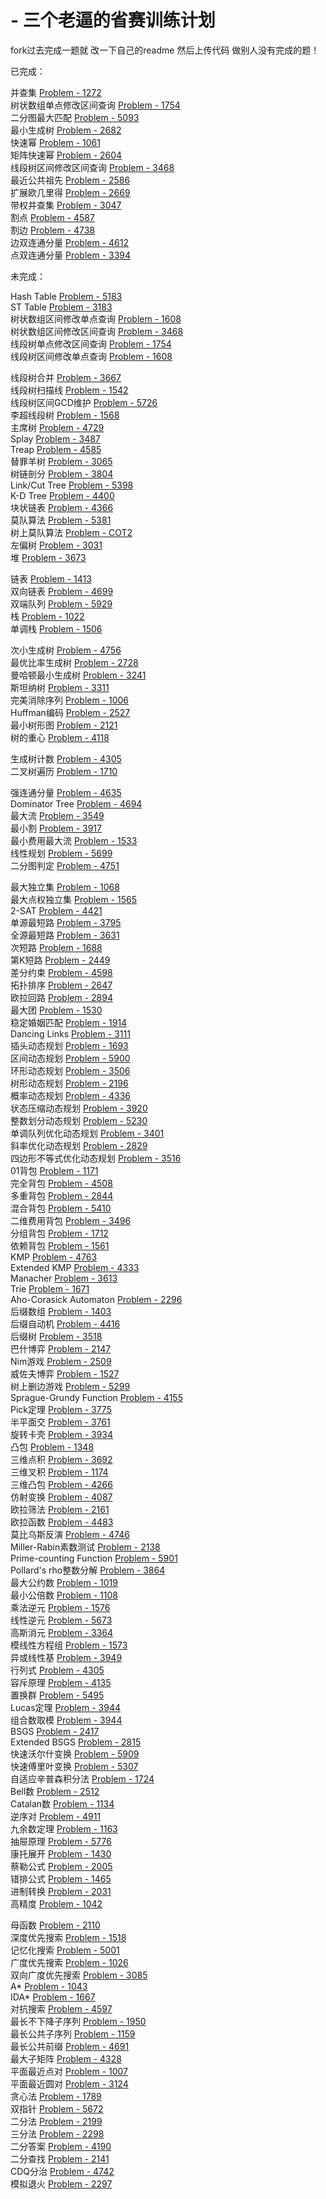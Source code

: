 # - 三个老逼的省赛训练计划 

fork过去完成一题就 改一下自己的readme 然后上传代码 做别人没有完成的题！  

已完成：

并查集 <a href="//link.zhihu.com/?target=http%3A/acm.hdu.edu.cn/showproblem.php%3Fpid%3D1272" class=" wrap external" 
target="_blank">Problem - 1272<i class="icon-external"></i></a><br>
树状数组单点修改区间查询 <a href="//link.zhihu.com/?target=http%3A/acm.hdu.edu.cn/showproblem.php%3Fpid%3D1754" class=" wrap external" target="_blank">Problem - 1754<i class="icon-external"></i></a><br>
二分图最大匹配 <a href="//link.zhihu.com/?target=http%3A/acm.hdu.edu.cn/showproblem.php%3Fpid%3D5093" class=" wrap external" target="_blank">Problem - 5093<i class="icon-external"></i></a><br>
最小生成树 <a href="//link.zhihu.com/?target=http%3A/acm.hdu.edu.cn/showproblem.php%3Fpid%3D2682" class=" wrap external" target="_blank">Problem - 2682<i class="icon-external"></i></a><br>
快速幂 <a href="//link.zhihu.com/?target=http%3A/acm.hdu.edu.cn/showproblem.php%3Fpid%3D1061" class=" wrap external" target="_blank">Problem - 1061<i class="icon-external"></i></a><br>
矩阵快速幂 <a href="//link.zhihu.com/?target=http%3A/acm.hdu.edu.cn/showproblem.php%3Fpid%3D2604" class=" wrap external" target="_blank">Problem - 2604<i class="icon-external"></i></a><br>
线段树区间修改区间查询 <a href="//link.zhihu.com/?target=http%3A/poj.org/problem%3Fid%3D3468" class=" wrap external" target="_blank">Problem - 3468<i class="icon-external"></i></a><br>
最近公共祖先 <a href="//link.zhihu.com/?target=http%3A/acm.hdu.edu.cn/showproblem.php%3Fpid%3D2586" class=" wrap external" target="_blank">Problem - 2586<i class="icon-external"></i></a><br>
扩展欧几里得 <a href="//link.zhihu.com/?target=http%3A/acm.hdu.edu.cn/showproblem.php%3Fpid%3D2669" class=" wrap external" target="_blank">Problem - 2669<i class="icon-external"></i></a><br>
带权并查集 <a href="//link.zhihu.com/?target=http%3A/acm.hdu.edu.cn/showproblem.php%3Fpid%3D3047" class=" wrap external" target="_blank">Problem - 3047<i class="icon-external"></i></a><br>
割点 <a href="//link.zhihu.com/?target=http%3A/acm.hdu.edu.cn/showproblem.php%3Fpid%3D4587" class=" wrap external" target="_blank">Problem - 4587<i class="icon-external"></i></a><br>
割边 <a href="//link.zhihu.com/?target=http%3A/acm.hdu.edu.cn/showproblem.php%3Fpid%3D4738" class=" wrap external" target="_blank">Problem - 4738<i class="icon-external"></i></a><br>
边双连通分量 <a href="//link.zhihu.com/?target=http%3A/acm.hdu.edu.cn/showproblem.php%3Fpid%3D4612" class=" wrap external" target="_blank">Problem - 4612<i class="icon-external"></i></a><br>
点双连通分量 <a href="//link.zhihu.com/?target=http%3A/acm.hdu.edu.cn/showproblem.php%3Fpid%3D3394" class=" wrap external" target="_blank">Problem - 3394<i class="icon-external"></i></a><br>

未完成：  

Hash Table <a href="//link.zhihu.com/?target=http%3A/acm.hdu.edu.cn/showproblem.php%3Fpid%3D5183" class=" wrap external" target="_blank">Problem - 5183<i class="icon-external"></i></a><br>
ST Table <a href="//link.zhihu.com/?target=http%3A/acm.hdu.edu.cn/showproblem.php%3Fpid%3D3183" class=" wrap external" target="_blank">Problem - 3183<i class="icon-external"></i></a><br>
树状数组区间修改单点查询 <a href="//link.zhihu.com/?target=http%3A/acm.fzu.edu.cn/problem.php%3Fpid%3D1608" class=" wrap external" target="_blank">Problem - 1608<i class="icon-external"></i></a><br>
树状数组区间修改区间查询 <a href="//link.zhihu.com/?target=http%3A/poj.org/problem%3Fid%3D3468" class=" wrap external" target="_blank">Problem - 3468<i class="icon-external"></i></a><br>
线段树单点修改区间查询 <a href="//link.zhihu.com/?target=http%3A/acm.hdu.edu.cn/showproblem.php%3Fpid%3D1754" class=" wrap external" target="_blank">Problem - 1754<i class="icon-external"></i></a><br>
线段树区间修改单点查询 <a href="//link.zhihu.com/?target=http%3A/acm.fzu.edu.cn/problem.php%3Fpid%3D1608" class=" wrap external" target="_blank">Problem - 1608<i class="icon-external"></i></a><br>

线段树合并 <a href="//link.zhihu.com/?target=http%3A/poj.org/problem%3Fid%3D3667" class=" wrap external" target="_blank">Problem - 3667<i class="icon-external"></i></a><br>
线段树扫描线 <a href="//link.zhihu.com/?target=http%3A/acm.hdu.edu.cn/showproblem.php%3Fpid%3D1542" class=" wrap external" target="_blank">Problem - 1542<i class="icon-external"></i></a><br>
线段树区间GCD维护 <a href="//link.zhihu.com/?target=http%3A/acm.hdu.edu.cn/showproblem.php%3Fpid%3D5726" class=" wrap external" target="_blank">Problem - 5726<i class="icon-external"></i></a><br>
李超线段树 <a href="//link.zhihu.com/?target=http%3A/www.lydsy.com/JudgeOnline/problem.php%3Fid%3D1568" class=" wrap external" target="_blank">Problem - 1568<i class="icon-external"></i></a><br>
主席树 <a href="//link.zhihu.com/?target=http%3A/acm.hdu.edu.cn/showproblem.php%3Fpid%3D4729" class=" wrap external" target="_blank">Problem - 4729<i class="icon-external"></i></a><br>
Splay <a href="//link.zhihu.com/?target=http%3A/acm.hdu.edu.cn/showproblem.php%3Fpid%3D3487" class=" wrap external" target="_blank">Problem - 3487<i class="icon-external"></i></a><br>
Treap <a href="//link.zhihu.com/?target=http%3A/acm.hdu.edu.cn/showproblem.php%3Fpid%3D4585" class=" wrap external" target="_blank">Problem - 4585<i class="icon-external"></i></a><br>
替罪羊树 <a href="//link.zhihu.com/?target=http%3A/www.lydsy.com/JudgeOnline/problem.php%3Fid%3D3065" class=" wrap external" target="_blank">Problem - 3065<i class="icon-external"></i></a><br>
树链剖分 <a href="//link.zhihu.com/?target=http%3A/acm.hdu.edu.cn/showproblem.php%3Fpid%3D3804" class=" wrap external" target="_blank">Problem - 3804<i class="icon-external"></i></a><br>
Link/Cut Tree <a href="//link.zhihu.com/?target=http%3A/acm.hdu.edu.cn/showproblem.php%3Fpid%3D5398" class=" wrap external" target="_blank">Problem - 5398<i class="icon-external"></i></a><br>
K-D Tree <a href="//link.zhihu.com/?target=http%3A/acm.hdu.edu.cn/showproblem.php%3Fpid%3D4400" class=" wrap external" target="_blank">Problem - 4400<i class="icon-external"></i></a><br>
块状链表 <a href="//link.zhihu.com/?target=http%3A/acm.hdu.edu.cn/showproblem.php%3Fpid%3D4366" class=" wrap external" target="_blank">Problem - 4366<i class="icon-external"></i></a><br>
莫队算法 <a href="//link.zhihu.com/?target=http%3A/acm.hdu.edu.cn/showproblem.php%3Fpid%3D5381" class=" wrap external" target="_blank">Problem - 5381<i class="icon-external"></i></a><br>
树上莫队算法 <a href="//link.zhihu.com/?target=http%3A/www.spoj.com/problems/COT2/" class=" wrap external" target="_blank">Problem - COT2<i class="icon-external"></i></a><br>
左偏树 <a href="//link.zhihu.com/?target=http%3A/acm.hdu.edu.cn/showproblem.php%3Fpid%3D3031" class=" wrap external" target="_blank">Problem - 3031<i class="icon-external"></i></a><br>
堆 <a href="//link.zhihu.com/?target=http%3A/acm.hdu.edu.cn/showproblem.php%3Fpid%3D3673" class=" wrap external" target="_blank">Problem - 3673<i class="icon-external"></i></a><br>

链表 <a href="//link.zhihu.com/?target=http%3A/acm.hdu.edu.cn/showproblem.php%3Fpid%3D1413" class=" wrap external" target="_blank">Problem - 1413<i class="icon-external"></i></a><br>
双向链表 <a href="//link.zhihu.com/?target=http%3A/acm.hdu.edu.cn/showproblem.php%3Fpid%3D4699" class=" wrap external" target="_blank">Problem - 4699<i class="icon-external"></i></a><br>
双端队列 <a href="//link.zhihu.com/?target=http%3A/acm.hdu.edu.cn/showproblem.php%3Fpid%3D5929" class=" wrap external" target="_blank">Problem - 5929<i class="icon-external"></i></a><br>
栈 <a href="//link.zhihu.com/?target=http%3A/acm.hdu.edu.cn/showproblem.php%3Fpid%3D1022" class=" wrap external" target="_blank">Problem - 1022<i class="icon-external"></i></a><br>
单调栈 <a href="//link.zhihu.com/?target=http%3A/acm.hdu.edu.cn/showproblem.php%3Fpid%3D1506" class=" wrap external" target="_blank">Problem - 1506<i class="icon-external"></i></a><br>

次小生成树 <a href="//link.zhihu.com/?target=http%3A/acm.hdu.edu.cn/showproblem.php%3Fpid%3D4756" class=" wrap external" target="_blank">Problem - 4756<i class="icon-external"></i></a><br>
最优比率生成树 <a href="//link.zhihu.com/?target=http%3A/poj.org/problem%3Fid%3D2728" class=" wrap external" target="_blank">Problem - 2728<i class="icon-external"></i></a><br>
曼哈顿最小生成树 <a href="//link.zhihu.com/?target=http%3A/poj.org/problem%3Fid%3D3241" class=" wrap external" target="_blank">Problem - 3241<i class="icon-external"></i></a><br>
斯坦纳树 <a href="//link.zhihu.com/?target=http%3A/acm.hdu.edu.cn/showproblem.php%3Fpid%3D3311" class=" wrap external" target="_blank">Problem - 3311<i class="icon-external"></i></a><br>
完美消除序列 <a href="//link.zhihu.com/?target=http%3A/www.lydsy.com/JudgeOnline/problem.php%3Fid%3D1006" class=" wrap external" target="_blank">Problem - 1006<i class="icon-external"></i></a><br>
Huffman编码 <a href="//link.zhihu.com/?target=http%3A/acm.hdu.edu.cn/showproblem.php%3Fpid%3D2527" class=" wrap external" target="_blank">Problem - 2527<i class="icon-external"></i></a><br>
最小树形图 <a href="//link.zhihu.com/?target=http%3A/acm.hdu.edu.cn/showproblem.php%3Fpid%3D2121" class=" wrap external" target="_blank">Problem - 2121<i class="icon-external"></i></a><br>
树的重心 <a href="//link.zhihu.com/?target=http%3A/acm.hdu.edu.cn/showproblem.php%3Fpid%3D4118" class=" wrap external" target="_blank">Problem - 4118<i class="icon-external"></i></a><br>

生成树计数 <a href="//link.zhihu.com/?target=http%3A/acm.hdu.edu.cn/showproblem.php%3Fpid%3D4305" class=" wrap external" target="_blank">Problem - 4305<i class="icon-external"></i></a><br>
二叉树遍历 <a href="//link.zhihu.com/?target=http%3A/acm.hdu.edu.cn/showproblem.php%3Fpid%3D1710" class=" wrap external" target="_blank">Problem - 1710<i class="icon-external"></i></a><br>

强连通分量 <a href="//link.zhihu.com/?target=http%3A/acm.hdu.edu.cn/showproblem.php%3Fpid%3D4635" class=" wrap external" target="_blank">Problem - 4635<i class="icon-external"></i></a><br>
Dominator Tree <a href="//link.zhihu.com/?target=http%3A/acm.hdu.edu.cn/showproblem.php%3Fpid%3D4694" class=" wrap external" target="_blank">Problem - 4694<i class="icon-external"></i></a><br>
最大流 <a href="//link.zhihu.com/?target=http%3A/acm.hdu.edu.cn/showproblem.php%3Fpid%3D3549" class=" wrap external" target="_blank">Problem - 3549<i class="icon-external"></i></a><br>
最小割 <a href="//link.zhihu.com/?target=http%3A/acm.hdu.edu.cn/showproblem.php%3Fpid%3D3917" class=" wrap external" target="_blank">Problem - 3917<i class="icon-external"></i></a><br>
最小费用最大流 <a href="//link.zhihu.com/?target=http%3A/acm.hdu.edu.cn/showproblem.php%3Fpid%3D1533" class=" wrap external" target="_blank">Problem - 1533<i class="icon-external"></i></a><br>
线性规划 <a href="//link.zhihu.com/?target=http%3A/acm.hdu.edu.cn/showproblem.php%3Fpid%3D5699" class=" wrap external" target="_blank">Problem - 5699<i class="icon-external"></i></a><br>
二分图判定 <a href="//link.zhihu.com/?target=http%3A/acm.hdu.edu.cn/showproblem.php%3Fpid%3D4751" class=" wrap external" target="_blank">Problem - 4751<i class="icon-external"></i></a><br>

最大独立集 <a href="//link.zhihu.com/?target=http%3A/acm.hdu.edu.cn/showproblem.php%3Fpid%3D1068" class=" wrap external" target="_blank">Problem - 1068<i class="icon-external"></i></a><br>
最大点权独立集 <a href="//link.zhihu.com/?target=http%3A/acm.hdu.edu.cn/showproblem.php%3Fpid%3D1565" class=" wrap external" target="_blank">Problem - 1565<i class="icon-external"></i></a><br>
2-SAT <a href="//link.zhihu.com/?target=http%3A/acm.hdu.edu.cn/showproblem.php%3Fpid%3D4421" class=" wrap external" target="_blank">Problem - 4421<i class="icon-external"></i></a><br>
单源最短路 <a href="//link.zhihu.com/?target=http%3A/acm.hdu.edu.cn/showproblem.php%3Fpid%3D3795" class=" wrap external" target="_blank">Problem - 3795<i class="icon-external"></i></a><br>
全源最短路 <a href="//link.zhihu.com/?target=http%3A/acm.hdu.edu.cn/showproblem.php%3Fpid%3D3631" class=" wrap external" target="_blank">Problem - 3631<i class="icon-external"></i></a><br>
次短路 <a href="//link.zhihu.com/?target=http%3A/acm.hdu.edu.cn/showproblem.php%3Fpid%3D1688" class=" wrap external" target="_blank">Problem - 1688<i class="icon-external"></i></a><br>
第K短路 <a href="//link.zhihu.com/?target=http%3A/acm.hdu.edu.cn/showproblem.php%3Fpid%3D2449" class=" wrap external" target="_blank">Problem - 2449<i class="icon-external"></i></a><br>
差分约束 <a href="//link.zhihu.com/?target=http%3A/acm.hdu.edu.cn/showproblem.php%3Fpid%3D4598" class=" wrap external" target="_blank">Problem - 4598<i class="icon-external"></i></a><br>
拓扑排序 <a href="//link.zhihu.com/?target=http%3A/acm.hdu.edu.cn/showproblem.php%3Fpid%3D2647" class=" wrap external" target="_blank">Problem - 2647<i class="icon-external"></i></a><br>
欧拉回路 <a href="//link.zhihu.com/?target=http%3A/acm.hdu.edu.cn/showproblem.php%3Fpid%3D2894" class=" wrap external" target="_blank">Problem - 2894<i class="icon-external"></i></a><br>
最大团 <a href="//link.zhihu.com/?target=http%3A/acm.hdu.edu.cn/showproblem.php%3Fpid%3D1530" class=" wrap external" target="_blank">Problem - 1530<i class="icon-external"></i></a><br>
稳定婚姻匹配 <a href="//link.zhihu.com/?target=http%3A/acm.hdu.edu.cn/showproblem.php%3Fpid%3D1914" class=" wrap external" target="_blank">Problem - 1914<i class="icon-external"></i></a><br>
Dancing Links <a href="//link.zhihu.com/?target=http%3A/acm.hdu.edu.cn/showproblem.php%3Fpid%3D3111" class=" wrap external" target="_blank">Problem - 3111<i class="icon-external"></i></a><br>
插头动态规划 <a href="//link.zhihu.com/?target=http%3A/acm.hdu.edu.cn/showproblem.php%3Fpid%3D1693" class=" wrap external" target="_blank">Problem - 1693<i class="icon-external"></i></a><br>
区间动态规划 <a href="//link.zhihu.com/?target=http%3A/acm.hdu.edu.cn/showproblem.php%3Fpid%3D5900" class=" wrap external" target="_blank">Problem - 5900<i class="icon-external"></i></a><br>
环形动态规划 <a href="//link.zhihu.com/?target=http%3A/acm.hdu.edu.cn/showproblem.php%3Fpid%3D3506" class=" wrap external" target="_blank">Problem - 3506<i class="icon-external"></i></a><br>
树形动态规划 <a href="//link.zhihu.com/?target=http%3A/acm.hdu.edu.cn/showproblem.php%3Fpid%3D2196" class=" wrap external" target="_blank">Problem - 2196<i class="icon-external"></i></a><br>
概率动态规划 <a href="//link.zhihu.com/?target=http%3A/acm.hdu.edu.cn/showproblem.php%3Fpid%3D4336" class=" wrap external" target="_blank">Problem - 4336<i class="icon-external"></i></a><br>
状态压缩动态规划 <a href="//link.zhihu.com/?target=http%3A/acm.hdu.edu.cn/showproblem.php%3Fpid%3D3920" class=" wrap external" target="_blank">Problem - 3920<i class="icon-external"></i></a><br>
整数划分动态规划 <a href="//link.zhihu.com/?target=http%3A/acm.hdu.edu.cn/showproblem.php%3Fpid%3D5230" class=" wrap external" target="_blank">Problem - 5230<i class="icon-external"></i></a><br>
单调队列优化动态规划 <a href="//link.zhihu.com/?target=http%3A/acm.hdu.edu.cn/showproblem.php%3Fpid%3D3401" class=" wrap external" target="_blank">Problem - 3401<i class="icon-external"></i></a><br>
斜率优化动态规划 <a href="//link.zhihu.com/?target=http%3A/acm.hdu.edu.cn/showproblem.php%3Fpid%3D2829" class=" wrap external" target="_blank">Problem - 2829<i class="icon-external"></i></a><br>
四边形不等式优化动态规划 <a href="//link.zhihu.com/?target=http%3A/acm.hdu.edu.cn/showproblem.php%3Fpid%3D3516" class=" wrap external" target="_blank">Problem - 3516<i class="icon-external"></i></a><br>
01背包 <a href="//link.zhihu.com/?target=http%3A/acm.hdu.edu.cn/showproblem.php%3Fpid%3D1171" class=" wrap external" target="_blank">Problem - 1171<i class="icon-external"></i></a><br>
完全背包 <a href="//link.zhihu.com/?target=http%3A/acm.hdu.edu.cn/showproblem.php%3Fpid%3D4508" class=" wrap external" target="_blank">Problem - 4508<i class="icon-external"></i></a><br>
多重背包 <a href="//link.zhihu.com/?target=http%3A/acm.hdu.edu.cn/showproblem.php%3Fpid%3D2844" class=" wrap external" target="_blank">Problem - 2844<i class="icon-external"></i></a><br>
混合背包 <a href="//link.zhihu.com/?target=http%3A/acm.hdu.edu.cn/showproblem.php%3Fpid%3D5410" class=" wrap external" target="_blank">Problem - 5410<i class="icon-external"></i></a><br>
二维费用背包 <a href="//link.zhihu.com/?target=http%3A/acm.hdu.edu.cn/showproblem.php%3Fpid%3D3496" class=" wrap external" target="_blank">Problem - 3496<i class="icon-external"></i></a><br>
分组背包 <a href="//link.zhihu.com/?target=http%3A/acm.hdu.edu.cn/showproblem.php%3Fpid%3D1712" class=" wrap external" target="_blank">Problem - 1712<i class="icon-external"></i></a><br>
依赖背包 <a href="//link.zhihu.com/?target=http%3A/acm.hdu.edu.cn/showproblem.php%3Fpid%3D1561" class=" wrap external" target="_blank">Problem - 1561<i class="icon-external"></i></a><br>
KMP <a href="//link.zhihu.com/?target=http%3A/acm.hdu.edu.cn/showproblem.php%3Fpid%3D4763" class=" wrap external" target="_blank">Problem - 4763<i class="icon-external"></i></a><br>
Extended KMP <a href="//link.zhihu.com/?target=http%3A/acm.hdu.edu.cn/showproblem.php%3Fpid%3D4333" class=" wrap external" target="_blank">Problem - 4333<i class="icon-external"></i></a><br>
Manacher <a href="//link.zhihu.com/?target=http%3A/acm.hdu.edu.cn/showproblem.php%3Fpid%3D3613" class=" wrap external" target="_blank">Problem - 3613<i class="icon-external"></i></a><br>
Trie <a href="//link.zhihu.com/?target=http%3A/acm.hdu.edu.cn/showproblem.php%3Fpid%3D1671" class=" wrap external" target="_blank">Problem - 1671<i class="icon-external"></i></a><br>
Aho-Corasick Automaton <a href="//link.zhihu.com/?target=http%3A/acm.hdu.edu.cn/showproblem.php%3Fpid%3D2296" class=" wrap external" target="_blank">Problem - 2296<i class="icon-external"></i></a><br>
后缀数组 <a href="//link.zhihu.com/?target=http%3A/acm.hdu.edu.cn/showproblem.php%3Fpid%3D1403" class=" wrap external" target="_blank">Problem - 1403<i class="icon-external"></i></a><br>
后缀自动机 <a href="//link.zhihu.com/?target=http%3A/acm.hdu.edu.cn/showproblem.php%3Fpid%3D4416" class=" wrap external" target="_blank">Problem - 4416<i class="icon-external"></i></a><br>
后缀树 <a href="//link.zhihu.com/?target=http%3A/acm.hdu.edu.cn/showproblem.php%3Fpid%3D3518" class=" wrap external" target="_blank">Problem - 3518<i class="icon-external"></i></a><br>
巴什博弈 <a href="//link.zhihu.com/?target=http%3A/acm.hdu.edu.cn/showproblem.php%3Fpid%3D2147" class=" wrap external" target="_blank">Problem - 2147<i class="icon-external"></i></a><br>
Nim游戏 <a href="//link.zhihu.com/?target=http%3A/acm.hdu.edu.cn/showproblem.php%3Fpid%3D2509" class=" wrap external" target="_blank">Problem - 2509<i class="icon-external"></i></a><br>
威佐夫博弈 <a href="//link.zhihu.com/?target=http%3A/acm.hdu.edu.cn/showproblem.php%3Fpid%3D1527" class=" wrap external" target="_blank">Problem - 1527<i class="icon-external"></i></a><br>
树上删边游戏 <a href="//link.zhihu.com/?target=http%3A/acm.hdu.edu.cn/showproblem.php%3Fpid%3D5299" class=" wrap external" target="_blank">Problem - 5299<i class="icon-external"></i></a><br>
Sprague-Grundy Function <a href="//link.zhihu.com/?target=http%3A/acm.hdu.edu.cn/showproblem.php%3Fpid%3D4155" class=" wrap external" target="_blank">Problem - 4155<i class="icon-external"></i></a><br>
Pick定理 <a href="//link.zhihu.com/?target=http%3A/acm.hdu.edu.cn/showproblem.php%3Fpid%3D3775" class=" wrap external" target="_blank">Problem - 3775<i class="icon-external"></i></a><br>
半平面交 <a href="//link.zhihu.com/?target=http%3A/acm.hdu.edu.cn/showproblem.php%3Fpid%3D3761" class=" wrap external" target="_blank">Problem - 3761<i class="icon-external"></i></a><br>
旋转卡壳 <a href="//link.zhihu.com/?target=http%3A/acm.hdu.edu.cn/showproblem.php%3Fpid%3D3934" class=" wrap external" target="_blank">Problem - 3934<i class="icon-external"></i></a><br>
凸包 <a href="//link.zhihu.com/?target=http%3A/acm.hdu.edu.cn/showproblem.php%3Fpid%3D1348" class=" wrap external" target="_blank">Problem - 1348<i class="icon-external"></i></a><br>
三维点积 <a href="//link.zhihu.com/?target=http%3A/acm.hdu.edu.cn/showproblem.php%3Fpid%3D3692" class=" wrap external" target="_blank">Problem - 3692<i class="icon-external"></i></a><br>
三维叉积 <a href="//link.zhihu.com/?target=http%3A/acm.hdu.edu.cn/showproblem.php%3Fpid%3D1174" class=" wrap external" target="_blank">Problem - 1174<i class="icon-external"></i></a><br>
三维凸包 <a href="//link.zhihu.com/?target=http%3A/acm.hdu.edu.cn/showproblem.php%3Fpid%3D4266" class=" wrap external" target="_blank">Problem - 4266<i class="icon-external"></i></a><br>
仿射变换 <a href="//link.zhihu.com/?target=http%3A/acm.hdu.edu.cn/showproblem.php%3Fpid%3D4087" class=" wrap external" target="_blank">Problem - 4087<i class="icon-external"></i></a><br>
欧拉筛法 <a href="//link.zhihu.com/?target=http%3A/acm.hdu.edu.cn/showproblem.php%3Fpid%3D2161" class=" wrap external" target="_blank">Problem - 2161<i class="icon-external"></i></a><br>
欧拉函数 <a href="//link.zhihu.com/?target=http%3A/acm.hdu.edu.cn/showproblem.php%3Fpid%3D4483" class=" wrap external" target="_blank">Problem - 4483<i class="icon-external"></i></a><br>
莫比乌斯反演 <a href="//link.zhihu.com/?target=http%3A/acm.hdu.edu.cn/showproblem.php%3Fpid%3D4746" class=" wrap external" target="_blank">Problem - 4746<i class="icon-external"></i></a><br>
Miller-Rabin素数测试 <a href="//link.zhihu.com/?target=http%3A/acm.hdu.edu.cn/showproblem.php%3Fpid%3D2138" class=" wrap external" target="_blank">Problem - 2138<i class="icon-external"></i></a><br>
Prime-counting Function <a href="//link.zhihu.com/?target=http%3A/acm.hdu.edu.cn/showproblem.php%3Fpid%3D5901" class=" wrap external" target="_blank">Problem - 5901<i class="icon-external"></i></a><br>
Pollard's rho整数分解 <a href="//link.zhihu.com/?target=http%3A/acm.hdu.edu.cn/showproblem.php%3Fpid%3D3864" class=" wrap external" target="_blank">Problem - 3864<i class="icon-external"></i></a><br>
最大公约数 <a href="//link.zhihu.com/?target=http%3A/acm.hdu.edu.cn/showproblem.php%3Fpid%3D1019" class=" wrap external" target="_blank">Problem - 1019<i class="icon-external"></i></a><br>
最小公倍数 <a href="//link.zhihu.com/?target=http%3A/acm.hdu.edu.cn/showproblem.php%3Fpid%3D1108" class=" wrap external" target="_blank">Problem - 1108<i class="icon-external"></i></a><br>
乘法逆元 <a href="//link.zhihu.com/?target=http%3A/acm.hdu.edu.cn/showproblem.php%3Fpid%3D1576" class=" wrap external" target="_blank">Problem - 1576<i class="icon-external"></i></a><br>
线性逆元 <a href="//link.zhihu.com/?target=http%3A/acm.hdu.edu.cn/showproblem.php%3Fpid%3D5673" class=" wrap external" target="_blank">Problem - 5673<i class="icon-external"></i></a><br>
高斯消元 <a href="//link.zhihu.com/?target=http%3A/acm.hdu.edu.cn/showproblem.php%3Fpid%3D3364" class=" wrap external" target="_blank">Problem - 3364<i class="icon-external"></i></a><br>
模线性方程组 <a href="//link.zhihu.com/?target=http%3A/acm.hdu.edu.cn/showproblem.php%3Fpid%3D1573" class=" wrap external" target="_blank">Problem - 1573<i class="icon-external"></i></a><br>
异或线性基 <a href="//link.zhihu.com/?target=http%3A/acm.hdu.edu.cn/showproblem.php%3Fpid%3D3949" class=" wrap external" target="_blank">Problem - 3949<i class="icon-external"></i></a><br>
行列式 <a href="//link.zhihu.com/?target=http%3A/acm.hdu.edu.cn/showproblem.php%3Fpid%3D4305" class=" wrap external" target="_blank">Problem - 4305<i class="icon-external"></i></a><br>
容斥原理 <a href="//link.zhihu.com/?target=http%3A/acm.hdu.edu.cn/showproblem.php%3Fpid%3D4135" class=" wrap external" target="_blank">Problem - 4135<i class="icon-external"></i></a><br>
置换群 <a href="//link.zhihu.com/?target=http%3A/acm.hdu.edu.cn/showproblem.php%3Fpid%3D5495" class=" wrap external" target="_blank">Problem - 5495<i class="icon-external"></i></a><br>
Lucas定理 <a href="//link.zhihu.com/?target=http%3A/acm.hdu.edu.cn/showproblem.php%3Fpid%3D3944" class=" wrap external" target="_blank">Problem - 3944<i class="icon-external"></i></a><br>
组合数取模 <a href="//link.zhihu.com/?target=http%3A/acm.hdu.edu.cn/showproblem.php%3Fpid%3D3944" class=" wrap external" target="_blank">Problem - 3944<i class="icon-external"></i></a><br>
BSGS <a href="//link.zhihu.com/?target=http%3A/poj.org/problem%3Fid%3D2417" class=" wrap external" target="_blank">Problem - 2417<i class="icon-external"></i></a><br>
Extended BSGS <a href="//link.zhihu.com/?target=http%3A/acm.hdu.edu.cn/showproblem.php%3Fpid%3D2815" class=" wrap external" target="_blank">Problem - 2815<i class="icon-external"></i></a><br>
快速沃尔什变换 <a href="//link.zhihu.com/?target=http%3A/acm.hdu.edu.cn/showproblem.php%3Fpid%3D5909" class=" wrap external" target="_blank">Problem - 5909<i class="icon-external"></i></a><br>
快速傅里叶变换 <a href="//link.zhihu.com/?target=http%3A/acm.hdu.edu.cn/showproblem.php%3Fpid%3D5307" class=" wrap external" target="_blank">Problem - 5307<i class="icon-external"></i></a><br>
自适应辛普森积分法 <a href="//link.zhihu.com/?target=http%3A/acm.hdu.edu.cn/showproblem.php%3Fpid%3D1724" class=" wrap external" target="_blank">Problem - 1724<i class="icon-external"></i></a><br>
Bell数 <a href="//link.zhihu.com/?target=http%3A/acm.hdu.edu.cn/showproblem.php%3Fpid%3D2512" class=" wrap external" target="_blank">Problem - 2512<i class="icon-external"></i></a><br>
Catalan数 <a href="//link.zhihu.com/?target=http%3A/acm.hdu.edu.cn/showproblem.php%3Fpid%3D1134" class=" wrap external" target="_blank">Problem - 1134<i class="icon-external"></i></a><br>
逆序对 <a href="//link.zhihu.com/?target=http%3A/acm.hdu.edu.cn/showproblem.php%3Fpid%3D4911" class=" wrap external" target="_blank">Problem - 4911<i class="icon-external"></i></a><br>
九余数定理 <a href="//link.zhihu.com/?target=http%3A/acm.hdu.edu.cn/showproblem.php%3Fpid%3D1163" class=" wrap external" target="_blank">Problem - 1163<i class="icon-external"></i></a><br>
抽屉原理 <a href="//link.zhihu.com/?target=http%3A/acm.hdu.edu.cn/showproblem.php%3Fpid%3D5776" class=" wrap external" target="_blank">Problem - 5776<i class="icon-external"></i></a><br>
康托展开 <a href="//link.zhihu.com/?target=http%3A/acm.hdu.edu.cn/showproblem.php%3Fpid%3D1430" class=" wrap external" target="_blank">Problem - 1430<i class="icon-external"></i></a><br>
蔡勒公式 <a href="//link.zhihu.com/?target=http%3A/acm.hdu.edu.cn/showproblem.php%3Fpid%3D2005" class=" wrap external" target="_blank">Problem - 2005<i class="icon-external"></i></a><br>
错排公式 <a href="//link.zhihu.com/?target=http%3A/acm.hdu.edu.cn/showproblem.php%3Fpid%3D1465" class=" wrap external" target="_blank">Problem - 1465<i class="icon-external"></i></a><br>
进制转换 <a href="//link.zhihu.com/?target=http%3A/acm.hdu.edu.cn/showproblem.php%3Fpid%3D2031" class=" wrap external" target="_blank">Problem - 2031<i class="icon-external"></i></a><br>
高精度 <a href="//link.zhihu.com/?target=http%3A/acm.hdu.edu.cn/showproblem.php%3Fpid%3D1042" class=" wrap external" target="_blank">Problem - 1042<i class="icon-external"></i></a><br>

母函数 <a href="//link.zhihu.com/?target=http%3A/acm.hdu.edu.cn/showproblem.php%3Fpid%3D2110" class=" wrap external" target="_blank">Problem - 2110<i class="icon-external"></i></a><br>
深度优先搜索 <a href="//link.zhihu.com/?target=http%3A/acm.hdu.edu.cn/showproblem.php%3Fpid%3D1518" class=" wrap external" target="_blank">Problem - 1518<i class="icon-external"></i></a><br>
记忆化搜索 <a href="//link.zhihu.com/?target=http%3A/acm.hdu.edu.cn/showproblem.php%3Fpid%3D5001" class=" wrap external" target="_blank">Problem - 5001<i class="icon-external"></i></a><br>
广度优先搜索 <a href="//link.zhihu.com/?target=http%3A/acm.hdu.edu.cn/showproblem.php%3Fpid%3D1026" class=" wrap external" target="_blank">Problem - 1026<i class="icon-external"></i></a><br>
双向广度优先搜索 <a href="//link.zhihu.com/?target=http%3A/acm.hdu.edu.cn/showproblem.php%3Fpid%3D3085" class=" wrap external" target="_blank">Problem - 3085<i class="icon-external"></i></a><br>
A* <a href="//link.zhihu.com/?target=http%3A/acm.hdu.edu.cn/showproblem.php%3Fpid%3D1043" class=" wrap external" target="_blank">Problem - 1043<i class="icon-external"></i></a><br>
IDA* <a href="//link.zhihu.com/?target=http%3A/acm.hdu.edu.cn/showproblem.php%3Fpid%3D1667" class=" wrap external" target="_blank">Problem - 1667<i class="icon-external"></i></a><br>
对抗搜索 <a href="//link.zhihu.com/?target=http%3A/acm.hdu.edu.cn/showproblem.php%3Fpid%3D4597" class=" wrap external" target="_blank">Problem - 4597<i class="icon-external"></i></a><br>
最长不下降子序列 <a href="//link.zhihu.com/?target=http%3A/acm.hdu.edu.cn/showproblem.php%3Fpid%3D1950" class=" wrap external" target="_blank">Problem - 1950<i class="icon-external"></i></a><br>
最长公共子序列 <a href="//link.zhihu.com/?target=http%3A/acm.hdu.edu.cn/showproblem.php%3Fpid%3D1159" class=" wrap external" target="_blank">Problem - 1159<i class="icon-external"></i></a><br>
最长公共前缀 <a href="//link.zhihu.com/?target=http%3A/acm.hdu.edu.cn/showproblem.php%3Fpid%3D4691" class=" wrap external" target="_blank">Problem - 4691<i class="icon-external"></i></a><br>
最大子矩阵 <a href="//link.zhihu.com/?target=http%3A/acm.hdu.edu.cn/showproblem.php%3Fpid%3D4328" class=" wrap external" target="_blank">Problem - 4328<i class="icon-external"></i></a><br>
平面最近点对 <a href="//link.zhihu.com/?target=http%3A/acm.hdu.edu.cn/showproblem.php%3Fpid%3D1007" class=" wrap external" target="_blank">Problem - 1007<i class="icon-external"></i></a><br>
平面最近圆对 <a href="//link.zhihu.com/?target=http%3A/acm.hdu.edu.cn/showproblem.php%3Fpid%3D3124" class=" wrap external" target="_blank">Problem - 3124<i class="icon-external"></i></a><br>
贪心法 <a href="//link.zhihu.com/?target=http%3A/acm.hdu.edu.cn/showproblem.php%3Fpid%3D1789" class=" wrap external" target="_blank">Problem - 1789<i class="icon-external"></i></a><br>
双指针 <a href="//link.zhihu.com/?target=http%3A/acm.hdu.edu.cn/showproblem.php%3Fpid%3D5672" class=" wrap external" target="_blank">Problem - 5672<i class="icon-external"></i></a><br>
二分法 <a href="//link.zhihu.com/?target=http%3A/acm.hdu.edu.cn/showproblem.php%3Fpid%3D2199" class=" wrap external" target="_blank">Problem - 2199<i class="icon-external"></i></a><br>
三分法 <a href="//link.zhihu.com/?target=http%3A/acm.hdu.edu.cn/showproblem.php%3Fpid%3D2298" class=" wrap external" target="_blank">Problem - 2298<i class="icon-external"></i></a><br>
二分答案 <a href="//link.zhihu.com/?target=http%3A/acm.hdu.edu.cn/showproblem.php%3Fpid%3D4190" class=" wrap external" target="_blank">Problem - 4190<i class="icon-external"></i></a><br>
二分查找 <a href="//link.zhihu.com/?target=http%3A/acm.hdu.edu.cn/showproblem.php%3Fpid%3D2141" class=" wrap external" target="_blank">Problem - 2141<i class="icon-external"></i></a><br>
CDQ分治 <a href="//link.zhihu.com/?target=http%3A/acm.hdu.edu.cn/showproblem.php%3Fpid%3D4742" class=" wrap external" target="_blank">Problem - 4742<i class="icon-external"></i></a><br>
模拟退火 <a href="//link.zhihu.com/?target=http%3A/acm.hdu.edu.cn/showproblem.php%3Fpid%3D2297" class=" wrap external" target="_blank">Problem - 2297<i class="icon-external"></i></a><br>

		
